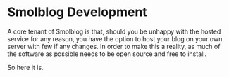 # Smolblog Development

A core tenant of Smolblog is that, should you be unhappy with the hosted service for any reason, you have the option
to host your blog on your own server with few if any changes. In order to make this a reality, as much of the software
as possible needs to be open source and free to install.

So here it is.
